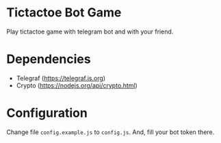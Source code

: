# Tictactoe Bot Game
Play tictactoe game with telegram bot and with your friend.

# Dependencies
- Telegraf (https://telegraf.js.org)
- Crypto (https://nodejs.org/api/crypto.html)

# Configuration
Change file `config.example.js` to `config.js`. And, fill your bot token there.
